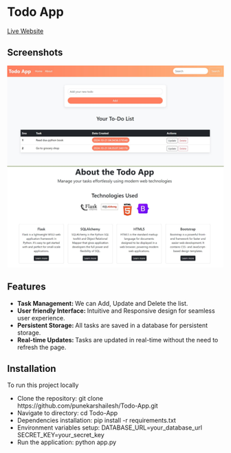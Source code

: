 <h1>Todo App</h1>
<a href="https://todo-app-uxfn.onrender.com">Live Website</a>
<p>
  
<h2>Screenshots</h2>
  <img src="screenshots/screenshot1.jpg">
  <img src="screenshots/screenshot2.jpg">
</p>
<p>
<h2>Features</h2>
  <ul>
    <li><b>Task Management: </b>We can Add, Update and Delete the list.</li>
    <li><b>User friendly Interface: </b>Intuitive and Responsive design for seamless user experience.</li>
    <li><b>Persistent Storage: </b>All tasks are saved in a database for persistent storage.
    <li><b>Real-time Updates: </b>Tasks are updated in real-time without the need to refresh the page.</li>
    
  </ul>
</p>

<p>
  <h2>Installation</h2>
  To run this project locally 
  <ul>
    <li>Clone the repository: git clone https://github.com/punekarshailesh/Todo-App.git</li>
<li>Navigate to directory: cd Todo-App </li>
<li>Dependencies installation: pip install -r requirements.txt</li>
<li>Environment variables setup: 
  DATABASE_URL=your_database_url
  SECRET_KEY=your_secret_key
</li>
<li>
  Run the application:
    python app.py
</li>
    
  </ul>
  
</p>
